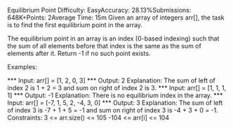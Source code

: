Equilibrium Point
Difficulty: EasyAccuracy: 28.13%Submissions: 648K+Points: 2Average Time: 15m
Given an array of integers arr[], the task is to find the first equilibrium point in the array.

The equilibrium point in an array is an index (0-based indexing) such that the sum of all elements before that index is the same as the sum of elements after it. Return -1 if no such point exists. 

Examples:

*** Input: arr[] = [1, 2, 0, 3]
*** Output: 2 
Explanation: The sum of left of index 2 is 1 + 2 = 3 and sum on right of index 2 is 3.
*** Input: arr[] = [1, 1, 1, 1]
*** Output: -1
Explanation: There is no equilibrium index in the array.
*** Input: arr[] = [-7, 1, 5, 2, -4, 3, 0]
*** Output: 3
Explanation: The sum of left of index 3 is -7 + 1 + 5 = -1 and sum on right of index 3 is -4 + 3 + 0 = -1.
Constraints:
3 <= arr.size() <= 105
-104 <= arr[i] <= 104
